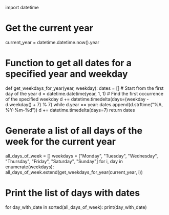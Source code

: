 import datetime

# Get the current year
current_year = datetime.datetime.now().year

# Function to get all dates for a specified year and weekday
def get_weekdays_for_year(year, weekday):
    dates = []
    # Start from the first day of the year
    d = datetime.datetime(year, 1, 1)
    # Find the first occurrence of the specified weekday
    d += datetime.timedelta(days=(weekday - d.weekday() + 7) % 7)
    while d.year == year:
        dates.append(d.strftime("%A, %Y-%m-%d"))
        d += datetime.timedelta(days=7)
    return dates

# Generate a list of all days of the week for the current year
all_days_of_week = []
weekdays = ["Monday", "Tuesday", "Wednesday", "Thursday", "Friday", "Saturday", "Sunday"]
for i, day in enumerate(weekdays):
    all_days_of_week.extend(get_weekdays_for_year(current_year, i))

# Print the list of days with dates
for day_with_date in sorted(all_days_of_week):
    print(day_with_date)
